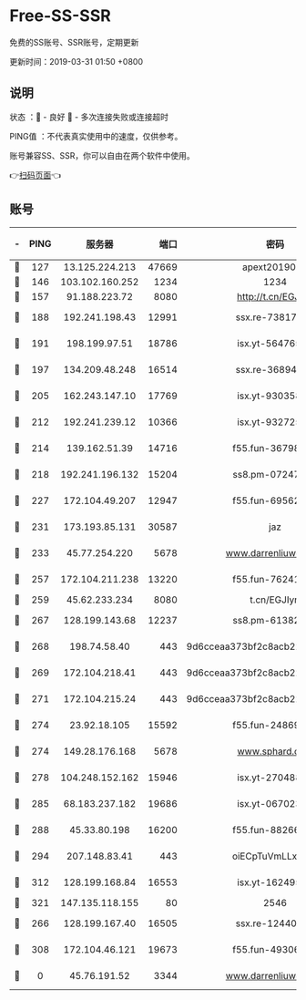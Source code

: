 # Free-SS-SSR

免费的SS账号、SSR账号，定期更新

更新时间：2019-03-31 01:50 +0800

## 说明

状态     ：🙂 - 良好 🙁 - 多次连接失败或连接超时

PING值   ：不代表真实使用中的速度，仅供参考。

账号兼容SS、SSR，你可以自由在两个软件中使用。

👉[扫码页面](https://liesauer.github.io/Free-SS-SSR/)👈

## 账号

|-|PING|服务器|端口|密码|加密方式|区域|
|:----:|:----:|:-----:|-----:|:----:|:----:|:----:|
|🙂|127|13.125.224.213|47669|apext2019001|chacha20|KR|
|🙂|146|103.102.160.252|1234|1234|rc4-md5|JP|
|🙂|157|91.188.223.72|8080|http://t.cn/EGJIyrl|rc4-md5|RU|
|🙂|188|192.241.198.43|12991|ssx.re-73817435|aes-256-cfb|US|
|🙂|191|198.199.97.51|18786|isx.yt-56476563|aes-256-cfb|US|
|🙂|197|134.209.48.248|16514|ssx.re-36894461|aes-256-cfb|US|
|🙂|205|162.243.147.10|17769|isx.yt-93035840|aes-256-cfb|US|
|🙂|212|192.241.239.12|10366|isx.yt-93272554|aes-256-cfb|US|
|🙂|214|139.162.51.39|14716|f55.fun-36798193|aes-256-cfb|SG|
|🙂|218|192.241.196.132|15204|ss8.pm-07247193|aes-256-cfb|US|
|🙂|227|172.104.49.207|12947|f55.fun-69562223|aes-256-cfb|SG|
|🙂|231|173.193.85.131|30587|jaz|aes-256-cfb|US|
|🙂|233|45.77.254.220|5678|www.darrenliuwei.com|aes-256-cfb|SG|
|🙂|257|172.104.211.238|13220|f55.fun-76241497|aes-256-cfb|US|
|🙂|259|45.62.233.234|8080|t.cn/EGJIyrl|rc4-md5|CA|
|🙂|267|128.199.143.68|12237|ss8.pm-61382605|aes-256-cfb|SG|
|🙂|268|198.74.58.40|443|9d6cceaa373bf2c8acb22e60b6a58be6|aes-256-cfb|US|
|🙂|269|172.104.218.41|443|9d6cceaa373bf2c8acb22e60b6a58be6|aes-256-cfb|US|
|🙂|271|172.104.215.24|443|9d6cceaa373bf2c8acb22e60b6a58be6|aes-256-cfb|US|
|🙂|274|23.92.18.105|15592|f55.fun-24869458|aes-256-cfb|US|
|🙂|274|149.28.176.168|5678|www.sphard.com|aes-256-cfb|AU|
|🙂|278|104.248.152.162|15946|isx.yt-27048803|aes-256-cfb|SG|
|🙂|285|68.183.237.182|19686|isx.yt-06702385|aes-256-cfb|SG|
|🙂|288|45.33.80.198|16200|f55.fun-88266178|aes-256-cfb|US|
|🙂|294|207.148.83.41|443|oiECpTuVmLLxk4Ts|aes-256-cfb|AU|
|🙂|312|128.199.168.84|16553|isx.yt-16249501|aes-256-cfb|SG|
|🙂|321|147.135.118.155|80|2546|chacha20|US|
|🙂|266|128.199.167.40|16505|ssx.re-12440884|aes-256-cfb|SG|
|🙂|308|172.104.46.121|19673|f55.fun-49306300|aes-256-cfb|SG|
|🙁|0|45.76.191.52|3344|www.darrenliuwei.com|aes-256-cfb|JP|
